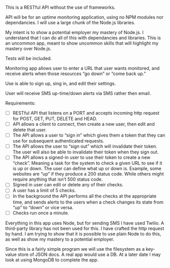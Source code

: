This is a RESTful API without the use of  frameworks.  

API will be for an uptime monitoring application, using no NPM modules nor dependancies.  I will use a large chunk of the Node.js libraries.

My intent is to show a potential employer my mastery of Node.js.  I understand that I can do all of this with dependancies and libraries.  This is an uncommon app, meant to show uncommon skills that will highlight my mastery over Node.js.

Tests will be included.

Monitoring app allows user to enter a URL that user wants monitored, and receive alerts when those resources “go down” or “come back up.”

Use is able to sign up, sing in, and edit their settings.

User will receive SMS up-time/down alerts via SMS rather then email.

Requirements:

- [ ] RESTful API that listens on a PORT and accepts incoming http request for POST, GET, PUT, DELETE and HEAD.
- [ ] API allows a client to connect, then create a new user, then edit and delete that user.
- [ ] The API allows a user to “sign in” which gives them a token that they can use for subsequent authenticated requests.
- [ ] The API allows the user to “sign out” which will invalidate their token.  The user will also be able to invalidate their token when they sign out.
- [ ] The API allows a signed-in user to use their token to create a new “check”.  Meaning a task for the system to check a given URL to see if it is up or down.  The user can define what up or down is.  Example, some websites are “up” if they produce a 200 status code.  While others might require anything that isn’t 500 status code.
- [ ] Signed in user can edit or delete any of their checks. 
- [ ] A user has a limit of 5 checks.
- [ ] In the background the API performs all the checks at the appropriate time, and sends alerts to the users when a check changes its state from “up” to “down” or vice versa.
- [ ] Checks run once a minute.

Everything in this app uses Node, but for sending SMS I have used Twilio.  A third-party library has not been used for this.  I have crafted the http request by hand.  I am trying to show that it is possible to use plain Node to do this, as well as show my mastery to a potential employer.  

Since this is a fairly simple program we will use the filesystem as a key-value store of JSON docs.  A real app would use a DB.  At a later date I may look at using MongoDB to complete the app.